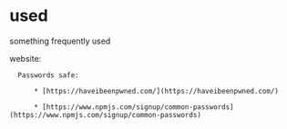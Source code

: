 # used
something frequently used 

  website:

      Passwords safe:
  
          * [https://haveibeenpwned.com/](https://haveibeenpwned.com/)
    
          * [https://www.npmjs.com/signup/common-passwords](https://www.npmjs.com/signup/common-passwords)
